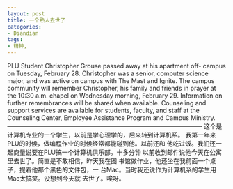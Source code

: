 ```yaml
---
layout: post
title: 一个熟人去世了
categories:
- Diandian
tags:
- 精神, 
---
```

PLU Student Christopher Grouse passed away at his apartment off- campus on Tuesday, February 28. Christopher was a senior, computer science major, and was active on campus with The Mast and Ignite. The campus community will remember Christopher, his family and friends in prayer at the 10:30 a.m. chapel on Wednesday morning, February 29. Information on further remembrances will be shared when available. Counseling and support services are available for students, faculty, and staff at the Counseling Center, Employee Assistance Program and Campus Ministry. ———————————————————————————————— 这个是计算机专业的一个学生，以前是学心理学的，后来转到计算机系。 我第一年来PLU的时候，做编程作业的时候经常都能碰到他。以前还和 他吃过饭。我们还一起商量说要在PLU搞一个计算机俱乐部。十多分钟 以前收到邮件说他今天在公寓里去世了。简直是不敢相信，昨天我在图 书馆做作业，他还坐在我前面一个桌子，提着他那个黑色的文件包，一 台Mac。当时我还说作为计算机系的学生用Mac太搞笑。没想到今天就 去世了。唉呀。